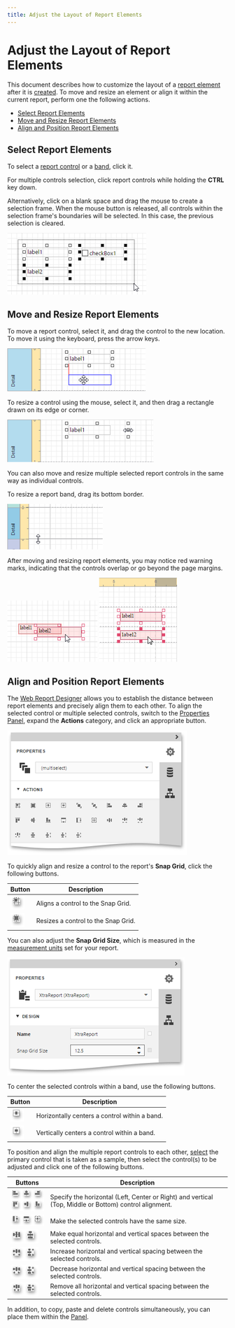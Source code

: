 ```yaml
---
title: Adjust the Layout of Report Elements
---
```

# Adjust the Layout of Report Elements
This document describes how to customize the layout of a [report element](../../../../../interface-elements-for-web/articles/report-designer/report-elements.md) after it is [created](../../../../../interface-elements-for-web/articles/report-designer/creating-reports/basic-operations/create-report-elements.md). To move and resize an element or align it within the current report, perform one the following actions.
* [Select Report Elements](#select)
* [Move and Resize Report Elements](#move)
* [Align and Position Report Elements](#align)

## <a name="select"/>Select Report Elements
To select a [report control](../../../../../interface-elements-for-web/articles/report-designer/report-elements/report-controls.md) or a [band](../../../../../interface-elements-for-web/articles/report-designer/report-elements/report-bands.md), click it.

For multiple controls selection, click report controls while holding the **CTRL** key down.

Alternatively, click on a blank space and drag the mouse to create a selection frame. When the mouse button is released, all controls within the selection frame's boundaries will be selected. In this case, the previous selection is cleared.

![eud-change-layout-0](../../../../images/Img119277.png)

## <a name="move"/>Move and Resize Report Elements
To move a report control, select it, and drag the control to the new location. To move it using the keyboard, press the arrow keys.

![eud-change-report-element-layout-1](../../../../images/Img119278.png)

To resize a control using the mouse, select it, and then drag a rectangle drawn on its edge or corner.

![eud-change-report-element-layout-2](../../../../images/Img119279.png)

You can also move and resize multiple selected report controls in the same way as individual controls.

To resize a report band, drag its bottom border.

![eud-change-report-element-layout-3](../../../../images/Img119280.png)

After moving and resizing report elements, you may notice red warning marks, indicating that the controls overlap or go beyond the page margins.

![eud-page-settings-3](../../../../images/Img119989.png) ![eud-page-settings-2](../../../../images/Img119979.png)

## <a name="align"/>Align and Position Report Elements
The [Web Report Designer](../../../../../interface-elements-for-web/articles/report-designer.md) allows you to establish the distance between report elements and precisely align them to each other. To align the selected control or multiple selected controls, switch to the [Properties Panel](../../../../../interface-elements-for-web/articles/report-designer/interface-elements/properties-panel.md), expand the **Actions** category, and click an appropriate button.

![eud-adjust-report-element-layout-4](../../../../images/Img119316.png)

To quickly align and resize a control to the report's **Snap Grid**, click the following buttons.

| Button | Description |
|---|---|
| ![eud-adjust-layout-align-to-grid](../../../../images/Img119296.png) | Aligns a control to the Snap Grid. |
| ![eud-adjust-layout-size-to-grid](../../../../images/Img119297.png) | Resizes a control to the Snap Grid. |

You can also adjust the **Snap Grid Size**, which is measured in the [measurement units](../../../../../interface-elements-for-web/articles/report-designer/creating-reports/basic-operations/change-measurement-units-of-a-report.md) set for your report.

![eud-adjust-report-element-layout-5](../../../../images/Img119317.png)

To center the selected controls within a band, use the following buttons.

| Button | Description |
|---|---|
| ![eud-adjust-layout-horz-center](../../../../images/Img119298.png) | Horizontally centers a control within a band. |
| ![eud-adjust-layout-vert-center](../../../../images/Img119299.png) | Vertically centers a control within a band. |

To position and align the multiple report controls to each other, [select](#select) the primary control that is taken as a sample, then select the control(s) to be adjusted and click one of the following buttons.

| Buttons | Description |
|---|---|
| ![eud-adjust-layout-align](../../../../images/Img119300.png) | Specify the horizontal (Left, Center or Right) and vertical (Top, Middle or Bottom) control alignment. |
| ![eud-adjust-layout-make-same-size](../../../../images/Img119301.png) | Make the selected controls have the same size. |
| ![eud-adjust-layout-make-equal-spaces](../../../../images/Img119302.png) | Make equal horizontal and vertical spaces between the selected controls. |
| ![eud-adjust-layout-inc-spaces](../../../../images/Img119303.png) | Increase horizontal and vertical spacing between the selected controls. |
| ![eud-adjust-layout-dec-spaces](../../../../images/Img119304.png) | Decrease horizontal and vertical spacing between the selected controls. |
| ![eud-adjust-layout-remove-spaces](../../../../images/Img119305.png) | Remove all horizontal and vertical spacing between the selected controls. |

In addition, to copy, paste and delete controls simultaneously, you can place them within the [Panel](../../../../../interface-elements-for-web/articles/report-designer/report-elements/report-controls.md).